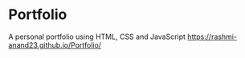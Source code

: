 # Portfolio
A personal portfolio using HTML, CSS and JavaScript
https://rashmi-anand23.github.io/Portfolio/
